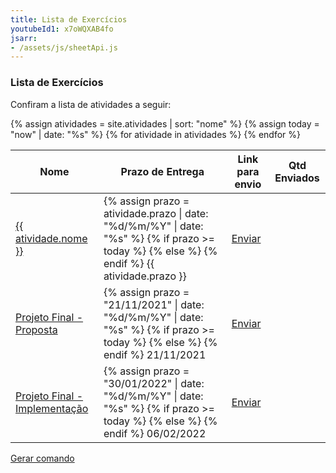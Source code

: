```yaml
---
title: Lista de Exercícios
youtubeId1: x7oWQXAB4fo
jsarr:
- /assets/js/sheetApi.js
---
```


### Lista de Exercícios


Confiram a lista de atividades a seguir:

<table>
 <thead>
    <tr>
        <th> Nome </th>
        <th> Prazo de Entrega </th>
        <th> Link para envio </th>
        <th> Qtd Enviados </th>
    </tr>
 </thead>
 <tbody>
{% assign atividades = site.atividades | sort: "nome" %}
{% assign today = "now" | date: "%s" %} 
{% for atividade in atividades %}
    <tr>
        <td> <a href="{{ atividade.url | relative_url }}" target="_blank">{{  atividade.nome }}</a></td>
        <td>
        {% assign prazo = atividade.prazo | date: "%d/%m/%Y" | date: "%s" %}
        {% if prazo >= today %}
        <span class="label label-green">
        {% else %}
         <span class="label label-red">
        {% endif %}
        {{ atividade.prazo }}</span></td>
        <td> <a href="{{ atividade.link}}" class="btn">Enviar</a></td>
        <td> <span id="pp{{ atividade.numero }}"></span> </td>
    </tr>
{% endfor %}
    <tr>
        <td><a href="{{ 'projeto_final'| relative_url }}" target="_blank"> Projeto Final - Proposta</a></td>
        <td>
        {% assign prazo = "21/11/2021" | date: "%d/%m/%Y" | date: "%s" %}
        {% if prazo >= today %}
        <span class="label label-green">
        {% else %}
         <span class="label label-red">
        {% endif %}
         21/11/2021 </span></td>
        <td> <a href="https://forms.gle/92r4cKs6CKDWeuAF9" target="_blank" class="btn">Enviar</a></td>
        <td> <span id="pp"></span> </td>
    </tr>
    <tr>
        <td><a href="{{ 'projeto_final' | relative_url }}" target="_blank"> Projeto Final - Implementação</a></td>
        <td>
        {% assign prazo = "30/01/2022" | date: "%d/%m/%Y" | date: "%s" %}
        {% if prazo >= today %}
        <span class="label label-green">
        {% else %}
         <span class="label label-red">
        {% endif %}
         06/02/2022 </span></td>
        <td> <a href="" class="btn">Enviar</a></td>
        <td> <span id="pp"></span> </td>
    </tr>

  </tbody>
</table>

<a href="comando" class="btn">Gerar comando</a>
